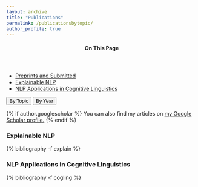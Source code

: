 ```yaml
---
layout: archive
title: "Publications"
permalink: /publicationsbytopic/
author_profile: true
---
```


<aside class="sidebar__right">
            <nav class="toc">
              <header><h4 class="nav__title"><i class="fa fa-file-text"></i> On This Page</h4></header>
              <ul class="toc__menu">
  <li><a href="#">Preprints and Submitted</a></li>
  <li><a href="#">Explainable NLP</a></li>                  
  <li><a href="#">NLP Applications in Cognitive Linguistics</a></li>
</ul>
            </nav>
          </aside>

<a href="/publicationsbytopic/"><button type="button" class="btn" style="outline:none">By Topic </button></a> 
<a href="/publicationsbyyear/"><button type="button" class="btn" style="outline:none"> By Year  </button></a> 

{% if author.googlescholar %}
  You can also find my articles on <u><a href="{{author.googlescholar}}">my Google Scholar profile</a>.</u>
{% endif %}

<!-- Explainable NLP -->
<h3  class="pubyear">Explainable NLP</h3>
{% bibliography -f explain %}

<!-- Cognitive Linguistics --> 
<h3  class="pubyear">NLP Applications in Cognitive Linguistics</h3>
{% bibliography -f cogling %}